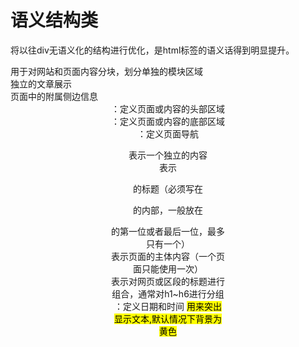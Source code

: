 # 语义结构类
将以往div无语义化的结构进行优化，是html标签的语义话得到明显提升。
<section>用于对网站和页面内容分块，划分单独的模块区域
<article>独立的文章展示
<aside>页面中的附属侧边信息
<header>：定义页面或内容的头部区域
<footer>：定义页面或内容的底部区域
<nav>：定义页面导航
<figure>表示一个独立的内容
<figcaption>表示<figure>的标题（必须写在<figure>的内部，一般放在<figure>的第一位或者最后一位，最多只有一个）
<main>表示页面的主体内容（一个页面只能使用一次）
<hgroup>表示对网页或区段的标题进行组合，通常对h1~h6进行分组
<time>：定义日期和时间
<mark>用来突出显示文本,默认情况下背景为黄色
<dialog>类似于微信对化框（默认display：none 加open才显示 ，有默认定位和默认边框）
<embed>标记定义外部的可交互的内容和插件
<progress></progress>代表一个任务完成的进度

# 智能化表单

<input type=email … 限制用户输入email格式>
<input type=url … 限制用户输入网址格式 >
<input type=date … 限制用户输入日期格式 >
<input type=time … 限制用户输入时间格式 >
<input type=month … 限制用户输入月份格式 >
<input type=week … 限制用户输入周格式 >
<input type=number … 限制用户输入数字格式 >
<input type=range … 一个滑动条效果 >
<input type=search … 搜索格式 results="n" >
<input type=color … 选择颜色格式>

# 新增API

<video src="movie.mp4" controls="controls"> </video> 
<audio src=“aud.mp3” autoplay=“true” controls=“true”></audio>

# 

